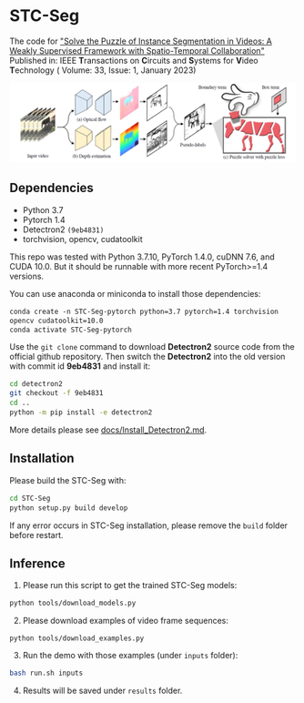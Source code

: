 # STC-Seg
The code for ["Solve the Puzzle of Instance Segmentation in Videos: A Weakly Supervised Framework with Spatio-Temporal Collaboration"](https://ieeexplore.ieee.org/abstract/document/9869635/) 
Published in: IEEE **T**ransactions on **C**ircuits and **S**ystems for **V**ideo **T**echnology ( Volume: 33, Issue: 1, January 2023) 

![image](img.png)

## Dependencies

* Python 3.7
* Pytorch 1.4
* Detectron2 `(9eb4831)`
* torchvision, opencv, cudatoolkit

This repo was tested with Python 3.7.10, PyTorch 1.4.0, cuDNN 7.6, and CUDA 10.0. But it should be runnable with more recent PyTorch>=1.4 versions.

You can use anaconda or miniconda to install those dependencies:
```bach
conda create -n STC-Seg-pytorch python=3.7 pytorch=1.4 torchvision opencv cudatoolkit=10.0
conda activate STC-Seg-pytorch
```


Use the `git clone` command to download **Detectron2** source code from the official github repository.
Then switch the **Detectron2** into the old version with commit id **9eb4831** and install it:
```bash
cd detectron2
git checkout -f 9eb4831
cd ..
python -m pip install -e detectron2
```
More details please see [docs/Install_Detectron2.md](docs/Install_Detectron2.md).

## Installation

Please build the STC-Seg with:
```bash
cd STC-Seg
python setup.py build develop
```

If any error occurs in STC-Seg installation, please remove the `build` folder before restart.


## Inference

1. Please run this script to get the trained STC-Seg models:

```bash
python tools/download_models.py
```

2. Please download examples of video frame sequences:

```shell
python tools/download_examples.py
```

3. Run the demo with those examples (under `inputs` folder):
```bash
bash run.sh inputs
```

4. Results will be saved under `results` folder.
